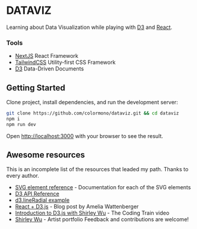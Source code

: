 # DATAVIZ

Learning about Data Visualization while playing with [D3](https://d3js.org/) and [React](https://reactjs.org/).

### Tools

- [NextJS](https://nextjs.org/) React Framework
- [TailwindCSS](https://tailwindcss.com/) Utility-first CSS Framework
- [D3](https://d3js.org/) Data-Driven Documents

## Getting Started

Clone project, install dependencies, and run the development server:

```bash
git clone https://github.com/colormono/dataviz.git && cd dataviz
npm i
npm run dev
```

Open [http://localhost:3000](http://localhost:3000) with your browser to see the result.

## Awesome resources

This is an incomplete list of the resources that leaded my path. Thanks to every author.

- [SVG element reference](https://developer.mozilla.org/en-US/docs/Web/SVG/Element) - Documentation for each of the SVG elements
- [D3 API Reference](https://github.com/d3/d3/blob/master/API.md)
- [d3.lineRadial example](https://observablehq.com/@d3/d3-lineradial)
- [React + D3.js](https://wattenberger.com/blog/react-and-d3) - Blog post by Amelia Wattenberger
- [Introduction to D3.js with Shirley Wu](https://www.youtube.com/watch?v=rQroxWLZiCo) - The Coding Train video
- [Shirley Wu](https://shirleywu.studio/) - Artist portfolio
  Feedback and contributions are welcome!
